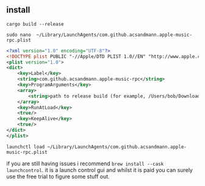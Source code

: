 ## install

`cargo build --release`

`sudo nano  ~/Library/LaunchAgents/com.github.acsandmann.apple-music-rpc.plist`

```xml
<?xml version="1.0" encoding="UTF-8"?>
<!DOCTYPE plist PUBLIC "-//Apple/DTD PLIST 1.0//EN" "http://www.apple.com/DTDs/PropertyList-1.0.dtd">
<plist version="1.0">
<dict>
    <key>Label</key>
    <string>com.github.acsandmann.apple-music-rpc</string>
    <key>ProgramArguments</key>
    <array>
        <string>path to release build (for example, /Users/bob/Downloads/apple-music-rpc/target/release/apple-music-rpc</string>
    </array>
    <key>RunAtLoad</key>
    <true/>
    <key>KeepAlive</key>
    <true/>
</dict>
</plist>
```

`launchctl load ~/Library/LaunchAgents/com.github.acsandmann.apple-music-rpc.plist`

if you are still having issues i recommend `brew install --cask launchcontrol`. it is a launch control gui and whilst it is paid you can surely use the free trial to figure some stuff out.